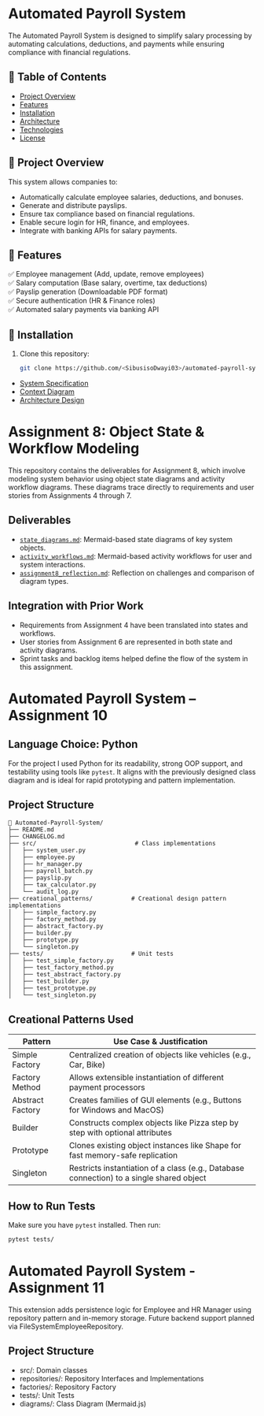 # Automated Payroll System

The Automated Payroll System is designed to simplify salary processing by automating calculations, deductions, and payments while ensuring compliance with financial regulations.

## 📌 Table of Contents
- [Project Overview](#project-overview)
- [Features](#features)
- [Installation](#installation)
- [Architecture](#architecture)
- [Technologies](#technologies)
- [License](#license)

## 🔹 Project Overview
This system allows companies to:
- Automatically calculate employee salaries, deductions, and bonuses.
- Generate and distribute payslips.
- Ensure tax compliance based on financial regulations.
- Enable secure login for HR, finance, and employees.
- Integrate with banking APIs for salary payments.

## 🔹 Features
✅ Employee management (Add, update, remove employees)  
✅ Salary computation (Base salary, overtime, tax deductions)  
✅ Payslip generation (Downloadable PDF format)  
✅ Secure authentication (HR & Finance roles)  
✅ Automated salary payments via banking API  

## 🔹 Installation
1. Clone this repository:
   ```bash
   git clone https://github.com/<SibusisoDwayi03>/automated-payroll-system.git


- [System Specification](SPECIFICATION.md)
- [Context Diagram](DIAGRAM.md)
- [Architecture Design](ARCHITECTURE.md)

# Assignment 8: Object State & Workflow Modeling

This repository contains the deliverables for Assignment 8, which involve modeling system behavior using object state diagrams and activity workflow diagrams. These diagrams trace directly to requirements and user stories from Assignments 4 through 7.

## Deliverables

- [`state_diagrams.md`](./state_diagrams.md): Mermaid-based state diagrams of key system objects.
- [`activity_workflows.md`](./activity_workflows.md): Mermaid-based activity workflows for user and system interactions.
- [`assignment8_reflection.md`](./assignment8_reflection.md): Reflection on challenges and comparison of diagram types.

## Integration with Prior Work

- Requirements from Assignment 4 have been translated into states and workflows.
- User stories from Assignment 6 are represented in both state and activity diagrams.
- Sprint tasks and backlog items helped define the flow of the system in this assignment.

  
# Automated Payroll System – Assignment 10

## Language Choice: Python
For the project I used Python for its readability, strong OOP support, and testability using tools like `pytest`. It aligns with the previously designed class diagram and is ideal for rapid prototyping and pattern implementation.

## Project Structure
```
📁 Automated-Payroll-System/
├── README.md
├── CHANGELOG.md
├── src/                            # Class implementations
│   ├── system_user.py
│   ├── employee.py
│   ├── hr_manager.py
│   ├── payroll_batch.py
│   ├── payslip.py
│   ├── tax_calculator.py
│   └── audit_log.py
├── creational_patterns/           # Creational design pattern implementations
│   ├── simple_factory.py
│   ├── factory_method.py
│   ├── abstract_factory.py
│   ├── builder.py
│   ├── prototype.py
│   └── singleton.py
├── tests/                         # Unit tests
│   ├── test_simple_factory.py
│   ├── test_factory_method.py
│   ├── test_abstract_factory.py
│   ├── test_builder.py
│   ├── test_prototype.py
│   └── test_singleton.py
```

## Creational Patterns Used

| Pattern           | Use Case & Justification                                                                 |
|------------------|------------------------------------------------------------------------------------------|
| Simple Factory    | Centralized creation of objects like vehicles (e.g., Car, Bike)                         |
| Factory Method    | Allows extensible instantiation of different payment processors                         |
| Abstract Factory  | Creates families of GUI elements (e.g., Buttons for Windows and MacOS)                  |
| Builder           | Constructs complex objects like Pizza step by step with optional attributes             |
| Prototype         | Clones existing object instances like Shape for fast memory-safe replication            |
| Singleton         | Restricts instantiation of a class (e.g., Database connection) to a single shared object|

## How to Run Tests
Make sure you have `pytest` installed. Then run:
```bash
pytest tests/
```
# Automated Payroll System - Assignment 11

This extension adds persistence logic for Employee and HR Manager using repository pattern and in-memory storage. Future backend support planned via FileSystemEmployeeRepository.

## Project Structure
- src/: Domain classes
- repositories/: Repository Interfaces and Implementations
- factories/: Repository Factory
- tests/: Unit Tests
- diagrams/: Class Diagram (Mermaid.js)



